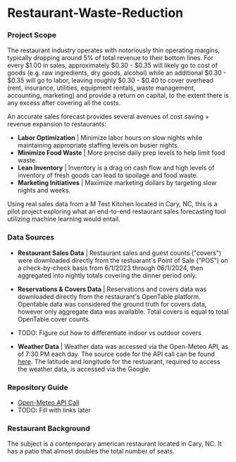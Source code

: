 # Restaurant-Waste-Reduction

### Project Scope

The restaurant industry operates with notoriously thin operating margins, typically dropping around 5% of total revenue to their bottom lines. For every $1.00 in sales, approximately $0.30 - $0.35 will likely go to cost of goods (e.g. raw ingredients, dry goods, alcohol) while an additional $0.30 - $0.35 will go to labor, leaving roughly $0.30 - $0.40 to cover overhead (rent, insurance, utilities, equipment rentals, waste management, accounting, marketing) and provide a return on capital, to the extent there is any excess after covering all the costs.

An accurate sales forecast provides several avenues of cost saving + revenue expansion to restaurants:

* **Labor Optimization** | Minimize labor hours on slow nights while maintaining appropriate staffing levels on busier nights.
* **Minimize Food Waste** | More precise daily prep levels to help limit food waste.
* **Lean Inventory** | Inventory is a drag on cash flow and high levels of inventory of fresh goods can lead to spoilage and food waste.
* **Marketing Initiatives** | Maximize marketing dollars by targeting slow nights and weeks.

Using real sales data from a M Test Kitchen located in Cary, NC, this is a pilot project exploring what an end-to-end restaurant sales forecasting tool utilizing machine learning would entail.

### Data Sources
* **Restaurant Sales Data** | Restaurant sales and guest counts ("covers") were downloaded directly from the restuarant's Point of Sale ("POS") on a check-by-check basis from 6/1/2023 through 06/1/2024, then aggregated into nightly totals covering the dinner period only.

* **Reservations & Covers Data** | Reservations and covers data was downloaded directly from the restaurant's OpenTable platform. Opentable data was considered the ground truth for covers data, however only aggregate data was available. Total covers is equal to total OpenTable cover counts.
* TODO: Figure out how to differentiate indoor vs outdoor covers 

* **Weather Data** | Weather data was accessed via the Open-Meteo API, as of 7:30 PM each day. The source code for the API call can be found [here](https://github.com/byywork1/Restaurant-Waste-Reduction/blob/main/Weather/Weather_Daily.py). The latitude and longitude for the restuarant, required to access the weather data, is accessed via the Google.

### Repository Guide
* [Open-Meteo API Call](https://github.com/byywork1/Restaurant-Waste-Reduction/blob/main/Weather/Weather_Daily.py)
* TODO: Fill with links later 


### Restaurant Background

The subject is a contemporary american restaurant located in Cary, NC. It has a patio that almost doubles the total number of seats. 


